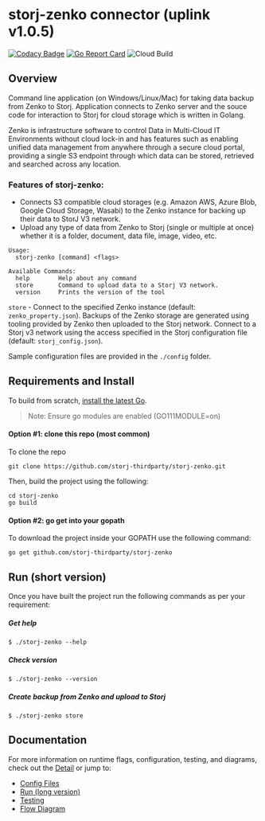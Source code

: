 # storj-zenko connector (uplink v1.0.5)

[![Codacy Badge](https://api.codacy.com/project/badge/Grade/b76faa16299a4236ad85baa9f39b7294)](https://app.codacy.com/gh/storj-thirdparty/connector-zenko?utm_source=github.com&utm_medium=referral&utm_content=storj-thirdparty/connector-zenko&utm_campaign=Badge_Grade_Dashboard)
[![Go Report Card](https://goreportcard.com/badge/github.com/storj-thirdparty/connector-zenko)](https://goreportcard.com/report/github.com/storj-thirdparty/connector-zenko)
![Cloud Build](https://storage.googleapis.com/storj-utropic-services-badges/builds/connector-zenko/branches/master.svg)


## Overview

Command line application (on Windows/Linux/Mac) for taking data backup from Zenko to Storj. Application connects to Zenko server and the souce code for interaction to Storj for cloud storage which is written in Golang.

Zenko is infrastructure software to control Data in Multi-Cloud IT Environments without cloud lock-in and has features such as enabling unified data management from anywhere through a secure cloud portal, providing a single S3 endpoint through which data can be stored, retrieved and searched across any location.

### Features of storj-zenko:
* Connects S3 compatible cloud storages (e.g. Amazon AWS, Azure Blob, Google Cloud Storage, Wasabi) to the Zenko instance for backing up their data to StorJ V3 network.
* Upload any type of data from Zenko to Storj (single or multiple at once) whether it is a folder, document, data file, image, video, etc.
```
Usage:
  storj-zenko [command] <flags>

Available Commands:
  help        Help about any command
  store       Command to upload data to a Storj V3 network.
  version     Prints the version of the tool
```  
  
```store``` - Connect to the specified Zenko instance (default: ```zenko_property.json```). Backups of the Zenko storage are generated using tooling provided by Zenko then uploaded to the Storj network. Connect to a Storj v3 network using the access specified in the Storj configuration file (default: ```storj_config.json```).


Sample configuration files are provided in the ```./config``` folder.

## Requirements and Install
To build from scratch, [install the latest Go](https://golang.org/doc/install#install).

> Note: Ensure go modules are enabled (GO111MODULE=on)

#### Option #1: clone this repo (most common)
To clone the repo
```
git clone https://github.com/storj-thirdparty/storj-zenko.git
```
Then, build the project using the following:
```
cd storj-zenko
go build
```
#### Option #2: go get into your gopath
To download the project inside your GOPATH use the following command:
```
go get github.com/storj-thirdparty/storj-zenko
```
## Run (short version)
Once you have built the project run the following commands as per your requirement:

##### Get help
```
$ ./storj-zenko --help
```
##### Check version
```
$ ./storj-zenko --version
```
##### Create backup from Zenko and upload to Storj
```
$ ./storj-zenko store
```
## Documentation

For more information on runtime flags, configuration, testing, and diagrams, check out the [Detail](//github.com/storj-thirdparty/connector-zenko/wiki) or jump to:


* [Config Files](//github.com/storj-thirdparty/connector-zenko/wiki/#config-files)
* [Run (long version)](//github.com/storj-thirdparty/connector-zenko/wiki/#run)
* [Testing](//github.com/storj-thirdparty/connector-zenko/wiki/#testing)
* [Flow Diagram](//github.com/storj-thirdparty/connector-zenko/wiki/#flow-diagram)
